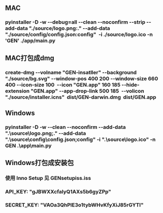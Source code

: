 ## MAC
### pyinstaller -D -w --debug=all --clean --noconfirm --strip --add-data "./source/logo.png:." --add-data "./source/config/config.json:config"  -i ./source/logo.ico -n 'GEN' ./app/main.py

## MAC打包成dmg
### create-dmg --volname "GEN-insatller" --background "./source/bg.svg" --window-pos 400 200 --window-size 660 400 --icon-size 100  --icon "GEN.app" 160 185 --hide-extension "GEN.app" --app-drop-link 500 185  --volicon "./source/installer.icns"  dist/GEN-darwin.dmg  dist/GEN.app

## Windows
### pyinstaller -D -w --clean --noconfirm --add-data ".\\source\\logo.png;." --add-data ".\\source\\config\\config.json;config" -i ".\\source\\logo.ico" -n GEN .\app\main.py

## Windows打包成安装包
### 使用 Inno Setup 见 GENsetupiss.iss

### API_KEY: "gJBWXXcfaIyQ1AXs5b6gyZPp"
### SECRET_KEY: "VAOa3QhPlE3o1tybWHvKfyXiJ85rGYTl"


<!-- sips -z 16 16     logo.png --out icon_16x16.png
sips -z 32 32     logo.png --out icon_16x16@2x.png
sips -z 32 32     logo.png --out icon_32x32.png
sips -z 64 64     logo.png --out icon_32x32@2x.png
sips -z 128 128   logo.png --out icon_128x128.png
sips -z 256 256   logo.png --out icon_128x128@2x.png
sips -z 256 256   logo.png --out icon_256x256.png
sips -z 512 512   logo.png --out icon_256x256@2x.png
sips -z 512 512   logo.png --out icon_512x512.png
cp logo.png icon_512x512@2x.png 
iconutil -c icns logo.iconset   
-->

